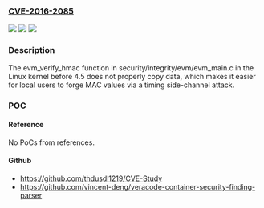### [CVE-2016-2085](https://cve.mitre.org/cgi-bin/cvename.cgi?name=CVE-2016-2085)
![](https://img.shields.io/static/v1?label=Product&message=n%2Fa&color=blue)
![](https://img.shields.io/static/v1?label=Version&message=n%2Fa&color=blue)
![](https://img.shields.io/static/v1?label=Vulnerability&message=n%2Fa&color=brighgreen)

### Description

The evm_verify_hmac function in security/integrity/evm/evm_main.c in the Linux kernel before 4.5 does not properly copy data, which makes it easier for local users to forge MAC values via a timing side-channel attack.

### POC

#### Reference
No PoCs from references.

#### Github
- https://github.com/thdusdl1219/CVE-Study
- https://github.com/vincent-deng/veracode-container-security-finding-parser


